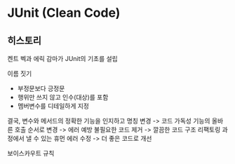 # JUnit (Clean Code)

## 히스토리
켄트 벡과 에릭 감마가 JUnit의 기초를 설립

이름 짓기
- 부정문보다 긍정문
- 행위만 쓰지 않고 인수(대상)를 포함
- 멤버변수를 디테일하게 지정

결국,
변수와 메서드의 정확한 기능을 인지하고 명칭 변경 -> 코드 가독성
기능의 올바른 호출 순서로 변경 -> 에러 예방
불필요한 코드 제거 -> 깔끔한 코드 구조
리팩토링 과정에서 낼 수 있는 휴먼 에러 수정 -> 더 좋은 코드로 개선

보이스카우트 규칙
